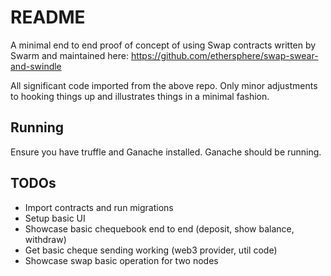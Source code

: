 # README

A minimal end to end proof of concept of using Swap contracts written by Swarm
and maintained here: https://github.com/ethersphere/swap-swear-and-swindle

All significant code imported from the above repo. Only minor adjustments to
hooking things up and illustrates things in a minimal fashion.

## Running

Ensure you have truffle and Ganache installed. Ganache should be running.

## TODOs

- Import contracts and run migrations
- Setup basic UI
- Showcase basic chequebook end to end (deposit, show balance, withdraw)
- Get basic cheque sending working (web3 provider, util code)
- Showcase swap basic operation for two nodes
